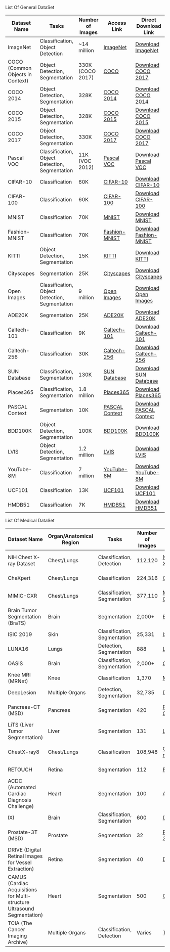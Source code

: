  List Of General DataSet

| Dataset Name         | Tasks                             | Number of Images | Access Link                                                                 | Direct Download Link                                                                 |
|----------------------|-----------------------------------|------------------|-----------------------------------------------------------------------------|-------------------------------------------------------------------------------------|
| ImageNet             | Classification, Object Detection  | ~14 million      | [ImageNet](http://www.image-net.org/)                                      | [Download ImageNet](https://image-net.org/download.php)                              |
| COCO (Common Objects in Context) | Object Detection, Segmentation | 330K (COCO 2017) | [COCO](https://cocodataset.org/)                                           | [Download COCO 2017](https://cocodataset.org/#download)                             |
| COCO 2014            | Object Detection, Segmentation    | 328K             | [COCO 2014](https://cocodataset.org/#download)                             | [Download COCO 2014](https://cocodataset.org/#download)                             |
| COCO 2015            | Object Detection, Segmentation    | 328K             | [COCO 2015](https://cocodataset.org/#download)                             | [Download COCO 2015](https://cocodataset.org/#download)                             |
| COCO 2017            | Object Detection, Segmentation    | 330K             | [COCO 2017](https://cocodataset.org/#download)                             | [Download COCO 2017](https://cocodataset.org/#download)                             |
| Pascal VOC           | Classification, Object Detection, Segmentation | 11K (VOC 2012) | [Pascal VOC](http://host.robots.ox.ac.uk/pascal/VOC/)                     | [Download Pascal VOC](http://host.robots.ox.ac.uk/pascal/VOC/voc2012/)              |
| CIFAR-10             | Classification                    | 60K              | [CIFAR-10](https://www.cs.toronto.edu/~kriz/cifar.html)                    | [Download CIFAR-10](https://www.cs.toronto.edu/~kriz/cifar-10-python.tar.gz)        |
| CIFAR-100            | Classification                    | 60K              | [CIFAR-100](https://www.cs.toronto.edu/~kriz/cifar.html)                   | [Download CIFAR-100](https://www.cs.toronto.edu/~kriz/cifar-100-python.tar.gz)      |
| MNIST                | Classification                    | 70K              | [MNIST](http://yann.lecun.com/exdb/mnist/)                                 | [Download MNIST](http://yann.lecun.com/exdb/mnist/)                                 |
| Fashion-MNIST        | Classification                    | 70K              | [Fashion-MNIST](https://github.com/zalandoresearch/fashion-mnist)          | [Download Fashion-MNIST](https://github.com/zalandoresearch/fashion-mnist/archive/refs/heads/master.zip) |
| KITTI                | Object Detection, Segmentation    | 15K              | [KITTI](http://www.cvlibs.net/datasets/kitti/)                             | [Download KITTI](http://www.cvlibs.net/download.php?file=data_road.zip)             |
| Cityscapes           | Segmentation                      | 25K              | [Cityscapes](https://www.cityscapes-dataset.com/)                          | [Download Cityscapes](https://www.cityscapes-dataset.com/downloads/)                |
| Open Images          | Classification, Object Detection, Segmentation | 9 million      | [Open Images](https://storage.googleapis.com/openimages/web/index.html)   | [Download Open Images](https://storage.googleapis.com/openimages/web/download.html) |
| ADE20K               | Segmentation                      | 25K              | [ADE20K](https://groups.csail.mit.edu/vision/datasets/ADE20K/)             | [Download ADE20K](https://groups.csail.mit.edu/vision/datasets/ADE20K/ADE20K_2016_07_26.zip) |
| Caltech-101          | Classification                    | 9K               | [Caltech-101](http://www.vision.caltech.edu/Image_Datasets/Caltech101/)    | [Download Caltech-101](http://www.vision.caltech.edu/Image_Datasets/Caltech101/101_ObjectCategories.tar.gz) |
| Caltech-256          | Classification                    | 30K              | [Caltech-256](http://www.vision.caltech.edu/Image_Datasets/Caltech256/)    | [Download Caltech-256](http://www.vision.caltech.edu/Image_Datasets/Caltech256/256_ObjectCategories.tar) |
| SUN Database         | Classification, Segmentation      | 130K             | [SUN Database](https://groups.csail.mit.edu/vision/SUN/)                   | [Download SUN Database](https://groups.csail.mit.edu/vision/SUN/hierarchy.html)     |
| Places365            | Classification, Segmentation      | 1.8 million      | [Places365](http://places2.csail.mit.edu/)                                 | [Download Places365](http://places2.csail.mit.edu/download.html)                    |
| PASCAL Context       | Segmentation                      | 10K              | [PASCAL Context](https://cs.stanford.edu/~roozbeh/pascal-context/)         | [Download PASCAL Context](https://cs.stanford.edu/~roozbeh/pascal-context/PascalContext.zip) |
| BDD100K              | Object Detection, Segmentation    | 100K             | [BDD100K](https://bdd-data.berkeley.edu/)                                  | [Download BDD100K](https://bdd-data.berkeley.edu/portal.html#download)              |
| LVIS                 | Object Detection, Segmentation    | 1.2 million      | [LVIS](https://www.lvisdataset.org/)                                       | [Download LVIS](https://www.lvisdataset.org/dataset)                                |
| YouTube-8M           | Classification                    | 7 million        | [YouTube-8M](https://research.google.com/youtube8m/)                       | [Download YouTube-8M](https://research.google.com/youtube8m/download.html)          |
| UCF101               | Classification                    | 13K              | [UCF101](https://www.crcv.ucf.edu/data/UCF101.php)                         | [Download UCF101](https://www.crcv.ucf.edu/data/UCF101/UCF101.rar)                  |
| HMDB51               | Classification                    | 7K               | [HMDB51](http://serre-lab.clps.brown.edu/resource/hmdb-a-large-human-motion-database/) | [Download HMDB51](http://serre-lab.clps.brown.edu/resource/hmdb-a-large-human-motion-database/#Downloads) |



 List Of Medical DataSet


 | Dataset Name                  | Organ/Anatomical Region          | Tasks                             | Number of Images | Access Link                                                                 | Direct Download Link                                                                 |
|-------------------------------|----------------------------------|-----------------------------------|------------------|-----------------------------------------------------------------------------|-------------------------------------------------------------------------------------|
| NIH Chest X-ray Dataset       | Chest/Lungs                     | Classification, Detection         | 112,120          | [NIH Chest X-ray](https://www.nih.gov/news-events/news-releases/nih-clinical-center-provides-one-largest-publicly-available-chest-x-ray-datasets-scientific-community) | [Download NIH Chest X-ray](https://nihcc.app.box.com/v/ChestXray-NIHCC)             |
| CheXpert                      | Chest/Lungs                     | Classification                    | 224,316          | [CheXpert](https://stanfordmlgroup.github.io/competitions/chexpert/)       | [Download CheXpert](https://stanfordmlgroup.github.io/competitions/chexpert/)       |
| MIMIC-CXR                     | Chest/Lungs                     | Classification, Segmentation      | 377,110          | [MIMIC-CXR](https://physionet.org/content/mimic-cxr/2.0.0/)                | [Download MIMIC-CXR](https://physionet.org/content/mimic-cxr/2.0.0/)                |
| Brain Tumor Segmentation (BraTS) | Brain                          | Segmentation                      | 2,000+           | [BraTS](https://www.med.upenn.edu/cbica/brats2021/)                        | [Download BraTS](https://www.med.upenn.edu/cbica/brats2021/data.html)               |
| ISIC 2019                     | Skin                            | Classification, Segmentation      | 25,331           | [ISIC 2019](https://challenge2019.isic-archive.com/)                       | [Download ISIC 2019](https://challenge2019.isic-archive.com/data.html)              |
| LUNA16                        | Lungs                           | Detection, Segmentation           | 888              | [LUNA16](https://luna16.grand-challenge.org/)                              | [Download LUNA16](https://luna16.grand-challenge.org/download/)                     |
| OASIS                         | Brain                           | Classification, Segmentation      | 2,000+           | [OASIS](https://www.oasis-brains.org/)                                     | [Download OASIS](https://www.oasis-brains.org/#data)                                |
| Knee MRI (MRNet)              | Knee                            | Classification                    | 1,370            | [MRNet](https://stanfordmlgroup.github.io/competitions/mrnet/)             | [Download MRNet](https://stanfordmlgroup.github.io/competitions/mrnet/)             |
| DeepLesion                    | Multiple Organs                 | Detection, Segmentation           | 32,735           | [DeepLesion](https://nihcc.app.box.com/v/DeepLesion)                       | [Download DeepLesion](https://nihcc.app.box.com/v/DeepLesion)                       |
| Pancreas-CT (MSD)             | Pancreas                        | Segmentation                      | 420              | [Pancreas-CT](http://medicaldecathlon.com/)                                | [Download Pancreas-CT](http://medicaldecathlon.com/)                                |
| LiTS (Liver Tumor Segmentation) | Liver                          | Segmentation                      | 131              | [LiTS](https://competitions.codalab.org/competitions/17094)                | [Download LiTS](https://competitions.codalab.org/competitions/17094)                |
| ChestX-ray8                   | Chest/Lungs                     | Classification                    | 108,948          | [ChestX-ray8](https://nihcc.app.box.com/v/ChestXray-NIHCC)                 | [Download ChestX-ray8](https://nihcc.app.box.com/v/ChestXray-NIHCC)                 |
| RETOUCH                       | Retina                          | Segmentation                      | 112              | [RETOUCH](https://retouch.grand-challenge.org/)                            | [Download RETOUCH](https://retouch.grand-challenge.org/Data/)                       |
| ACDC (Automated Cardiac Diagnosis Challenge) | Heart                          | Segmentation                      | 100              | [ACDC](https://www.creatis.insa-lyon.fr/Challenge/acdc/)                   | [Download ACDC](https://www.creatis.insa-lyon.fr/Challenge/acdc/)                   |
| IXI                           | Brain                           | Classification, Segmentation      | 600              | [IXI](https://brain-development.org/ixi-dataset/)                          | [Download IXI](https://brain-development.org/ixi-dataset/)                          |
| Prostate-3T (MSD)             | Prostate                        | Segmentation                      | 32               | [Prostate-3T](http://medicaldecathlon.com/)                                | [Download Prostate-3T](http://medicaldecathlon.com/)                                |
| DRIVE (Digital Retinal Images for Vessel Extraction) | Retina                          | Segmentation                      | 40               | [DRIVE](https://drive.grand-challenge.org/)                                | [Download DRIVE](https://drive.grand-challenge.org/Data/)                           |
| CAMUS (Cardiac Acquisitions for Multi-structure Ultrasound Segmentation) | Heart                          | Segmentation                      | 500              | [CAMUS](https://www.creatis.insa-lyon.fr/Challenge/camus/)                 | [Download CAMUS](https://www.creatis.insa-lyon.fr/Challenge/camus/)                 |
| TCIA (The Cancer Imaging Archive) | Multiple Organs                 | Classification, Detection         | Varies           | [TCIA](https://www.cancerimagingarchive.net/)                              | [Download TCIA](https://www.cancerimagingarchive.net/)                              |



